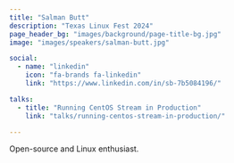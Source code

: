 ```yaml
---
title: "Salman Butt"
description: "Texas Linux Fest 2024"
page_header_bg: "images/background/page-title-bg.jpg"
image: "images/speakers/salman-butt.jpg"

social:
  - name: "linkedin"
    icon: "fa-brands fa-linkedin"
    link: "https://www.linkedin.com/in/sb-7b5084196/"

talks:
  - title: "Running CentOS Stream in Production"
    link: "talks/running-centos-stream-in-production/"

---
```


Open-source and Linux enthusiast.
